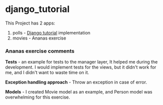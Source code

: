# django_tutorial

This Project has 2 apps:
1. polls - [Django tutorial](https://docs.djangoproject.com/en/4.1/intro/tutorial01/)  implementation
2. movies - Ananas exercise

### Ananas exercise comments

**Tests** - an example for tests to the manager layer, It helped me during the development.
I would implement tests for the views, but it didn't work for me, and I didn't want to waste time on it. 

**Exception handling approach** - Throw an exception in case of error.

**Models** - I created Movie model as an example, and Person model was overwhelming for this exercise.
